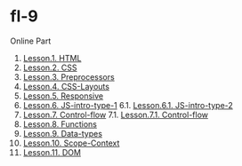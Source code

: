 # fl-9

Online Part

1. [Lesson.1. HTML](https://DrowDrake.github.io/fl-9/online/FE_9_1_homework_html-basics/homework/)
2. [Lesson.2. CSS](https://DrowDrake.github.io/fl-9/online/FE_9_2_homework_css-basics/homework/)
3. [Lesson.3. Preprocessors](https://DrowDrake.github.io/fl-9/online/FE_9_3_homework_preprocessors/homework/)
4. [Lesson.4. CSS-Layouts](https://DrowDrake.github.io/fl-9/online/FE_9_4_homework_css-layouts/homework/)
5. [Lesson.5. Responsive](https://DrowDrake.github.io/fl-9/online/FE_9_5_homework_responsive/homework/src/)
6. [Lesson.6. JS-intro-type-1](https://DrowDrake.github.io/fl-9/online/FE_9_6_homework_js-intro/homework/src/task1.html)
6.1. [Lesson.6.1. JS-intro-type-2](https://DrowDrake.github.io/fl-9/online/FE_9_6_homework_js-intro/homework/src/task2.html)
7. [Lesson.7. Control-flow](https://DrowDrake.github.io/fl-9/online/FE_9_7_homework_control-flow/homework/src/task1.html)
7.1. [Lesson.7.1. Control-flow](https://DrowDrake.github.io/fl-9/online/FE_9_7_homework_control-flow/homework/src/task2.html)
8. [Lesson.8. Functions](https://DrowDrake.github.io/fl-9/online/FE_9_8_homework_functions/homework/src)
9. [Lesson.9. Data-types](https://DrowDrake.github.io/fl-9/online/FE_9_9_homework_data-types/homework)
10. [Lesson.10. Scope-Context](https://DrowDrake.github.io/fl-9/online/FE_9_10_homework_scope-context/homework/src)
11. [Lesson.11. DOM](https://DrowDrake.github.io/fl-9/online/FE_9_11_homework_dom/homework)

